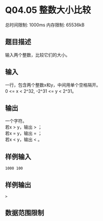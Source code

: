 # Q04.05 整数大小比较

总时间限制: 1000ms 内存限制: 65536kB

## 题目描述   

输入两个整数，比较它们的大小。

## 输入   

一行，包含两个整数x和y，中间用单个空格隔开。   
0 <= x < 2^32, -2^31 <= y < 2^31。

## 输出   

一个字符。   
若x > y，输出 > ；   
若x = y，输出 = ；   
若x < y，输出 < 。

## 样例输入

    1000 100

## 样例输出

    >

## 数据范围限制


